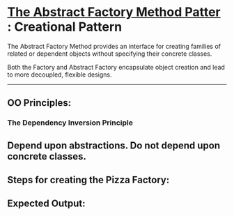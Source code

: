 # [The Abstract Factory Method Patter](https://refactoring.guru/design-patterns/abstract-factory) : Creational Pattern
The Abstract Factory Method provides an interface for creating families of related or dependent objects without specifying their concrete classes.

Both the Factory and Abstract Factory encapsulate object creation and lead to more decoupled, flexible designs.

---
## OO Principles:
### The Dependency Inversion Principle
Depend upon abstractions. Do not depend upon concrete classes.
---
## Steps for creating the Pizza Factory:
## Expected Output:
```
```